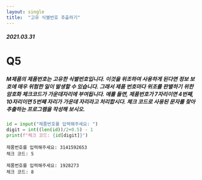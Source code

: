 ```yaml
---
layout: single
title:  "고유 식별번호 추출하기"
---
```

##### 2021.03.31
# Q5
##### M제품의 제품번호는 고유한 식별번호입니다. 이것을 위조하여 사용하게 된다면 정보 보호에 매우 위험한 일이 발생할 수 있습니다. 그래서 제품 번호마다 위조를 판별하기 위한 암호화 체크코드가 가운데자리에 부여됩니다. 예를 들면, 제품번호가 7자리이면 4번째, 10자리이면 5번째 자리가 가운데 자리라고 처리합시다. 체크 코드로 사용된 문자를 찾아 추출하는 프로그램을 작성해 보시오.

```python
id = input("제품번호를 입력해주세요: ")
digit = int((len(id))/2+0.5) - 1
print(f"체크 코드: {id[digit]}")
```
```
제품번호를 입력해주세요: 3141592653
체크 코드: 5
```
```
제품번호를 입력해주세요: 1928273
체크 코드: 8
